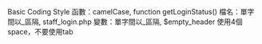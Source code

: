 Basic Coding Style
    函數：camelCase, function getLoginStatus()
    檔名：單字間以_區隔, staff_login.php
    變數：單字間以_區隔, $empty_header
    使用4個space，不要使用tab
